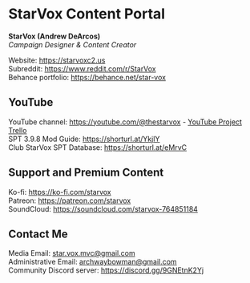 # StarVox Content Portal  
**StarVox (Andrew DeArcos)**  
*Campaign Designer & Content Creator*


Website: https://starvoxc2.us  
Subreddit: https://www.reddit.com/r/StarVox  
Behance portfolio: https://behance.net/star-vox

##  YouTube  
YouTube channel: https://youtube.com/@thestarvox - [YouTube Project Trello](https://trello.com/invite/b/66b1b8ee6291e28eec98c6fb/ATTI8676fece4b38f844b6924c8d734f0df60491709A/the-spt-show)  
SPT 3.9.8 Mod Guide: https://shorturl.at/YkjIY  
Club StarVox SPT Database: https://shorturl.at/eMrvC


## Support and Premium Content  
Ko-fi: https://ko-fi.com/starvox  
Patreon: https://patreon.com/starvox  
SoundCloud: https://soundcloud.com/starvox-764851184


## Contact Me  
Media Email: star.vox.mvc@gmail.com  
Administrative Email: archwaybowman@gmail.com  
Community Discord server: https://discord.gg/9GNEtnK2Yj
